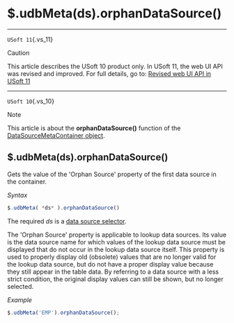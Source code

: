 # $.udbMeta(ds).orphanDataSource()



----

`USoft 11`{.vs_11}

> [!CAUTION]
> This article describes the USoft 10 product only.
> In USoft 11, the web UI API was revised and improved. For full details, go to:
> [Revised web UI API in USoft 11](/docs/Web%20and%20app%20UIs/UDB%20udb/Revised%20web%20UI%20API%20in%20USoft%2011.md)

----

`USoft 10`{.vs_10}

> [!NOTE]
> This article is about the **orphanDataSource()** function of the [DataSourceMetaContainer object](/docs/Web%20and%20app%20UIs/UDB%20DataSourceMetaContainer).

## **$.udbMeta(ds).orphanDataSource()**

Gets the value of the 'Orphan Source' property of the first data source in the container.

*Syntax*

```js
$.udbMeta( *ds* ).orphanDataSource()
```

The required *ds* is a [data source selector](/docs/Web%20and%20app%20UIs/UDB%20DataSourceMetaContainer/UDB%20DataSourceMetaContainer%20object.md).

The 'Orphan Source' property is applicable to lookup data sources. Its value is the data source name for which values of the lookup data source must be displayed that do not occur in the lookup data source itself. This property is used to properly display old (obsolete) values that are no longer valid for the lookup data source, but do not have a proper display value because they still appear in the table data. By referring to a data source with a less strict condition, the original display values can still be shown, but no longer selected.

*Example*

```js
$.udbMeta('EMP').orphanDataSource();
```

 